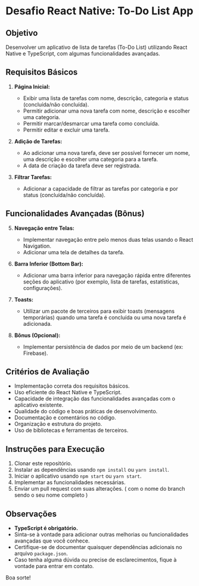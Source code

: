 # Desafio React Native: To-Do List App

## Objetivo

Desenvolver um aplicativo de lista de tarefas (To-Do List) utilizando React Native e TypeScript, com algumas funcionalidades avançadas.

## Requisitos Básicos

1. **Página Inicial:**

   - Exibir uma lista de tarefas com nome, descrição, categoria e status (concluída/não concluída).
   - Permitir adicionar uma nova tarefa com nome, descrição e escolher uma categoria.
   - Permitir marcar/desmarcar uma tarefa como concluída.
   - Permitir editar e excluir uma tarefa.

2. **Adição de Tarefas:**

   - Ao adicionar uma nova tarefa, deve ser possível fornecer um nome, uma descrição e escolher uma categoria para a tarefa.
   - A data de criação da tarefa deve ser registrada.

3. **Filtrar Tarefas:**

   - Adicionar a capacidade de filtrar as tarefas por categoria e por status (concluída/não concluída).

## Funcionalidades Avançadas (Bônus)

5. **Navegação entre Telas:**

   - Implementar navegação entre pelo menos duas telas usando o React Navigation.
   - Adicionar uma tela de detalhes da tarefa.

6. **Barra Inferior (Bottom Bar):**

   - Adicionar uma barra inferior para navegação rápida entre diferentes seções do aplicativo (por exemplo, lista de tarefas, estatísticas, configurações).

7. **Toasts:**

   - Utilizar um pacote de terceiros para exibir toasts (mensagens temporárias) quando uma tarefa é concluída ou uma nova tarefa é adicionada.

8. **Bônus (Opcional):**
   - Implementar persistência de dados por meio de um backend (ex: Firebase).

## Critérios de Avaliação

- Implementação correta dos requisitos básicos.
- Uso eficiente do React Native e TypeScript.
- Capacidade de integração das funcionalidades avançadas com o aplicativo existente.
- Qualidade do código e boas práticas de desenvolvimento.
- Documentação e comentários no código.
- Organização e estrutura do projeto.
- Uso de bibliotecas e ferramentas de terceiros.

## Instruções para Execução

1. Clonar este repositório.
2. Instalar as dependências usando `npm install` ou `yarn install`.
3. Iniciar o aplicativo usando `npm start` ou `yarn start`.
4. Implementar as funcionalidades necessárias.
5. Enviar um pull request com suas alterações. ( com o nome do branch sendo o seu nome completo )

## Observações

- **TypeScript é obrigatório.**
- Sinta-se à vontade para adicionar outras melhorias ou funcionalidades avançadas que você conhece.
- Certifique-se de documentar quaisquer dependências adicionais no arquivo `package.json`.
- Caso tenha alguma dúvida ou precise de esclarecimentos, fique à vontade para entrar em contato.

Boa sorte!
